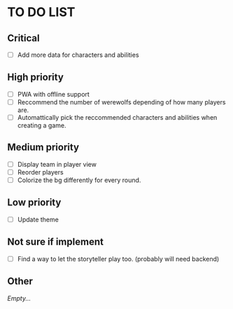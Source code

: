 # TO DO LIST

## Critical

- [ ] Add more data for characters and abilities

## High priority

- [ ] PWA with offline support
- [ ] Reccommend the number of werewolfs depending of how many players are.
- [ ] Automattically pick the reccommended characters and abilities when creating a game.

## Medium priority

- [ ] Display team in player view
- [ ] Reorder players
- [ ] Colorize the bg differently for every round.

## Low priority

- [ ] Update theme

## Not sure if implement

- [ ] Find a way to let the storyteller play too. (probably will need backend)

## Other

_Empty..._
